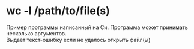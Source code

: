 # wc -l /path/to/file(s)
Пример программы написанный на Си.
Программа может принимать несколько аргументов.<br>
Выдаёт текст-ошибку если не удалось открыть файл(ы)
